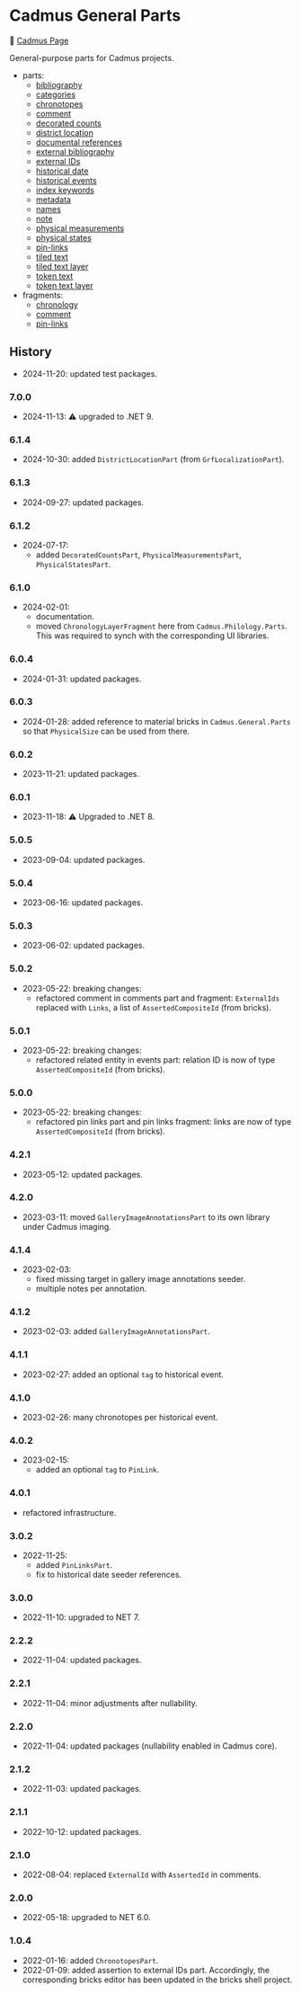# Cadmus General Parts

👀 [Cadmus Page](https://myrmex.github.io/overview/cadmus/)

General-purpose parts for Cadmus projects.

- parts:
  - [bibliography](docs/bibliography.md)
  - [categories](docs/categories.md)
  - [chronotopes](docs/chronotopes.md)
  - [comment](docs/comment.md)
  - [decorated counts](docs/decorated-counts.md)
  - [district location](docs/district-location.md)
  - [documental references](docs/doc-references.md)
  - [external bibliography](docs/ext-bibliography.md)
  - [external IDs](docs/external-ids.md)
  - [historical date](docs/historical-date.md)
  - [historical events](docs/historical-events.md)
  - [index keywords](docs/index-keywords.md)
  - [metadata](docs/metadata.md)
  - [names](docs/names.md)
  - [note](docs/note.md)
  - [physical measurements](docs/physical-measurements.md)
  - [physical states](docs/physical-states.md)
  - [pin-links](docs/pin-links.md)
  - [tiled text](docs/tiled-text.md)
  - [tiled text layer](docs/tiled-text-layer.md)
  - [token text](docs/token-text.md)
  - [token text layer](docs/token-text-layer.md)
- fragments:
  - [chronology](docs/fr.chronology.md)
  - [comment](docs/fr.comment.md)
  - [pin-links](docs/fr.pin-links.md)

## History

- 2024-11-20: updated test packages.

### 7.0.0

- 2024-11-13: ⚠️ upgraded to .NET 9.

### 6.1.4

- 2024-10-30: added `DistrictLocationPart` (from `GrfLocalizationPart`).

### 6.1.3

- 2024-09-27: updated packages.

### 6.1.2

- 2024-07-17:
  - added `DecoratedCountsPart`, `PhysicalMeasurementsPart`, `PhysicalStatesPart`.

### 6.1.0

- 2024-02-01:
  - documentation.
  - moved `ChronologyLayerFragment` here from `Cadmus.Philology.Parts`. This was required to synch with the corresponding UI libraries.

### 6.0.4

- 2024-01-31: updated packages.

### 6.0.3

- 2024-01-28: added reference to material bricks in `Cadmus.General.Parts` so that `PhysicalSize` can be used from there.

### 6.0.2

- 2023-11-21: updated packages.

### 6.0.1

- 2023-11-18: ⚠️ Upgraded to .NET 8.

### 5.0.5

- 2023-09-04: updated packages.

### 5.0.4

- 2023-06-16: updated packages.

### 5.0.3

- 2023-06-02: updated packages.

### 5.0.2

- 2023-05-22: breaking changes:
  - refactored comment in comments part and fragment: `ExternalIds` replaced with `Links`, a list of `AssertedCompositeId` (from bricks).

### 5.0.1

- 2023-05-22: breaking changes:
  - refactored related entity in events part: relation ID is now of type `AssertedCompositeId` (from bricks).

### 5.0.0

- 2023-05-22: breaking changes:
  - refactored pin links part and pin links fragment: links are now of type `AssertedCompositeId` (from bricks).

### 4.2.1

- 2023-05-12: updated packages.

### 4.2.0

- 2023-03-11: moved `GalleryImageAnnotationsPart` to its own library under Cadmus imaging.

### 4.1.4

- 2023-02-03:
  - fixed missing target in gallery image annotations seeder.
  - multiple notes per annotation.

### 4.1.2

- 2023-02-03: added `GalleryImageAnnotationsPart`.

### 4.1.1

- 2023-02-27: added an optional `tag` to historical event.

### 4.1.0

- 2023-02-26: many chronotopes per historical event.

### 4.0.2

- 2023-02-15:
  - added an optional `tag` to `PinLink`.

### 4.0.1

- refactored infrastructure.

### 3.0.2

- 2022-11-25:
  - added `PinLinksPart`.
  - fix to historical date seeder references.

### 3.0.0

- 2022-11-10: upgraded to NET 7.

### 2.2.2

- 2022-11-04: updated packages.

### 2.2.1

- 2022-11-04: minor adjustments after nullability.

### 2.2.0

- 2022-11-04: updated packages (nullability enabled in Cadmus core).

### 2.1.2

- 2022-11-03: updated packages.

### 2.1.1

- 2022-10-12: updated packages.

### 2.1.0

- 2022-08-04: replaced `ExternalId` with `AssertedId` in comments.

### 2.0.0

- 2022-05-18: upgraded to NET 6.0.

### 1.0.4

- 2022-01-16: added `ChronotopesPart`.
- 2022-01-09: added assertion to external IDs part. Accordingly, the corresponding bricks editor has been updated in the bricks shell project.
